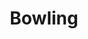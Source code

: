 ---
title: Bowling
crosslinks:
- csshelp
- unexpectedfactorial
- IAmA
- pics
- xkcd
- me_irl
- funny
- metric_units
- gaming
- videos
- WhatsWrongWithYourDog
- accounting
- Cricket
- expectedfactorial
- livven
- nonononoyes
- dailyprogrammer
---